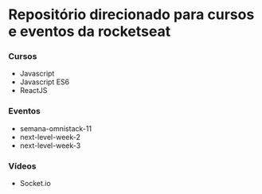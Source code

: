 # Repositório direcionado para cursos e eventos da rocketseat

### Cursos
- Javascript
- Javascript ES6
- ReactJS

### Eventos
- semana-omnistack-11
- next-level-week-2
- next-level-week-3

### Vídeos
- Socket.io
